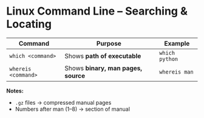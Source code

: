 # Linux Command Line – Searching & Locating

| Command             | Purpose                             | Example        |
| ------------------- | ----------------------------------- | -------------- |
| `which <command>`   | Shows **path of executable**        | `which python` |
| `whereis <command>` | Shows **binary, man pages, source** | `whereis man`  |

**Notes:**
- `.gz` files → compressed manual pages  
- Numbers after man (1–8) → section of manual